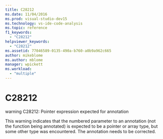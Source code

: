 ```yaml
---
title: C28212
ms.date: 11/04/2016
ms.prod: visual-studio-dev15
ms.technology: vs-ide-code-analysis
ms.topic: reference
f1_keywords:
  - "C28212"
helpviewer_keywords:
  - "C28212"
ms.assetid: 77046589-0135-490a-b760-a0b9a962c665
author: mikeblome
ms.author: mblome
manager: wpickett
ms.workload:
  - "multiple"
---
```

# C28212
warning C28212: Pointer expression expected for annotation

 This warning indicates that the numbered parameter to an annotation (not the function being annotated) is expected to be a pointer or array type, but some other type was encountered. The annotation needs to be corrected.